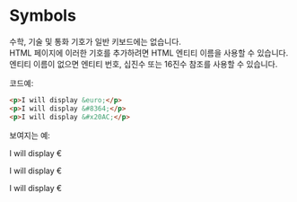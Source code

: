 # Symbols

수학, 기술 및 통화 기호가 일반 키보드에는 없습니다.  
HTML 페이지에 이러한 기호를 추가하려면 HTML 엔티티 이름을 사용할 수 있습니다.  
엔티티 이름이 없으면 엔티티 번호, 십진수 또는 16진수 참조를 사용할 수 있습니다.

코드예:
```html
<p>I will display &euro;</p>
<p>I will display &#8364;</p>
<p>I will display &#x20AC;</p>
```

보여지는 예:
<p>I will display &euro;</p>
<p>I will display &#8364;</p>
<p>I will display &#x20AC;</p>






